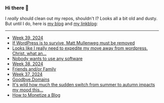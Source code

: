 ### Hi there 👋

I _really_ should clean out my repos, shouldn't I? Looks all a bit old and dusty. But until I do, here is [my blog](https://lostfocus.de/) and [my linkblog](https://dominikschwind.com/links):

--- 

<!-- POST-LIST:START -->
- [Week 39, 2024](https://lostfocus.de/2024/09/29/week-39-2024/)
- [If WordPress is to survive, Matt Mullenweg must be removed](https://joshcollinsworth.com/blog/fire-matt)
- [Looks like I really need to expedite my move away from wordpress. Christ, what an…](https://lostfocus.de/2024/09/26/233288/)
- [Nobody wants to use any software](https://www.characterworks.co/blog/nobody-wants-to-use-any-software)
- [Week 38, 2024](https://lostfocus.de/2024/09/22/week-38-2024/)
- [Friends and/or Family](https://lostfocus.de/2024/09/17/friends-and-or-family/)
- [Week 37, 2024](https://lostfocus.de/2024/09/17/week-37-2024/)
- [Goodbye.Domains](https://goodbye.domains/)
- [It&#39;s wild how much the sudden switch from summer to autumn impacts my mood this…](https://lostfocus.de/2024/09/10/233253/)
- [How to Monetize a Blog](https://modem.io/blog/blog-monetization/)
<!-- POST-LIST:END -->

<!--
**lostfocus/lostfocus** is a ✨ _special_ ✨ repository because its `README.md` (this file) appears on your GitHub profile.

Here are some ideas to get you started:

- 🔭 I’m currently working on ...
- 🌱 I’m currently learning ...
- 👯 I’m looking to collaborate on ...
- 🤔 I’m looking for help with ...
- 💬 Ask me about ...
- 📫 How to reach me: ...
- 😄 Pronouns: ...
- ⚡ Fun fact: ...
-->
